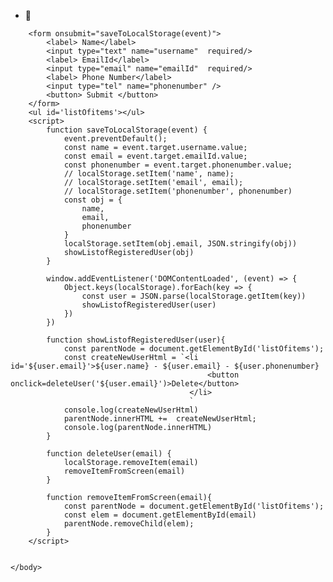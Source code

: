 - 👋<!DOCTYPE html>
<html lang="en">
<head>
  <meta charset="UTF-8">
  <meta http-equiv="X-UA-Compatible" content="IE=edge">
  <meta name="viewport" content="width=device-width, initial-scale=1.0">
  <title>Document</title>
</head>
<html>
<body>

        <form onsubmit="saveToLocalStorage(event)">
            <label> Name</label>
            <input type="text" name="username"  required/>
            <label> EmailId</label>
            <input type="email" name="emailId"  required/>
            <label> Phone Number</label>
            <input type="tel" name="phonenumber" />
            <button> Submit </button>
        </form>
        <ul id='listOfitems'></ul>
        <script>
            function saveToLocalStorage(event) {
                event.preventDefault();
                const name = event.target.username.value;
                const email = event.target.emailId.value;
                const phonenumber = event.target.phonenumber.value;
                // localStorage.setItem('name', name);
                // localStorage.setItem('email', email);
                // localStorage.setItem('phonenumber', phonenumber)
                const obj = {
                    name,
                    email,
                    phonenumber
                }
                localStorage.setItem(obj.email, JSON.stringify(obj))
                showListofRegisteredUser(obj)
            }

            window.addEventListener('DOMContentLoaded', (event) => {
                Object.keys(localStorage).forEach(key => {
                    const user = JSON.parse(localStorage.getItem(key))
                    showListofRegisteredUser(user)
                })
            })

            function showListofRegisteredUser(user){
                const parentNode = document.getElementById('listOfitems');
                const createNewUserHtml = `<li id='${user.email}'>${user.name} - ${user.email} - ${user.phonenumber}
                                                <button onclick=deleteUser('${user.email}')>Delete</button>
                                            </li>
                                            `
                console.log(createNewUserHtml)
                parentNode.innerHTML +=  createNewUserHtml;
                console.log(parentNode.innerHTML)
            }

            function deleteUser(email) {
                localStorage.removeItem(email)
                removeItemFromScreen(email)
            }

            function removeItemFromScreen(email){
                const parentNode = document.getElementById('listOfitems');
                const elem = document.getElementById(email)
                parentNode.removeChild(elem);
            }
        </script>


    </body>
</html> 
